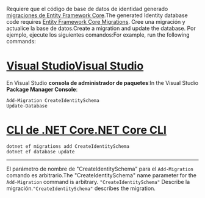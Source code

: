 <span data-ttu-id="c1d1b-101">Requiere que el código de base de datos de identidad generado [migraciones de Entity Framework Core](/ef/core/managing-schemas/migrations/).</span><span class="sxs-lookup"><span data-stu-id="c1d1b-101">The generated Identity database code requires [Entity Framework Core Migrations](/ef/core/managing-schemas/migrations/).</span></span> <span data-ttu-id="c1d1b-102">Cree una migración y actualice la base de datos.</span><span class="sxs-lookup"><span data-stu-id="c1d1b-102">Create a migration and update the database.</span></span> <span data-ttu-id="c1d1b-103">Por ejemplo, ejecute los siguientes comandos:</span><span class="sxs-lookup"><span data-stu-id="c1d1b-103">For example, run the following commands:</span></span>

# <a name="visual-studiotabvisual-studio"></a>[<span data-ttu-id="c1d1b-104">Visual Studio</span><span class="sxs-lookup"><span data-stu-id="c1d1b-104">Visual Studio</span></span>](#tab/visual-studio)

<span data-ttu-id="c1d1b-105">En Visual Studio **consola de administrador de paquetes**:</span><span class="sxs-lookup"><span data-stu-id="c1d1b-105">In the Visual Studio **Package Manager Console**:</span></span>

```PMC
Add-Migration CreateIdentitySchema
Update-Database
```

# <a name="net-core-clitabnetcore-cli"></a>[<span data-ttu-id="c1d1b-106">CLI de .NET Core</span><span class="sxs-lookup"><span data-stu-id="c1d1b-106">.NET Core CLI</span></span>](#tab/netcore-cli)

```cli
dotnet ef migrations add CreateIdentitySchema
dotnet ef database update
```

------

<span data-ttu-id="c1d1b-107">El parámetro de nombre de "CreateIdentitySchema" para el `Add-Migration` comando es arbitrario.</span><span class="sxs-lookup"><span data-stu-id="c1d1b-107">The "CreateIdentitySchema" name parameter for the `Add-Migration` command is arbitrary.</span></span> <span data-ttu-id="c1d1b-108">`"CreateIdentitySchema"` Describe la migración.</span><span class="sxs-lookup"><span data-stu-id="c1d1b-108">`"CreateIdentitySchema"` describes the migration.</span></span>